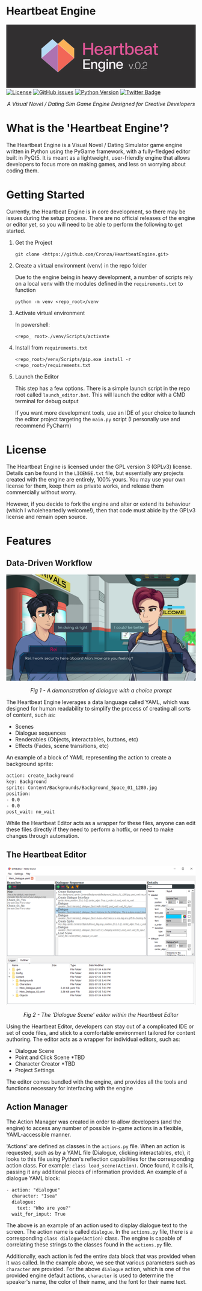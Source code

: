 # Heartbeat Engine
![ScreenShot](Images/HeartbeatEngine_Banner.jpg?raw=true "Heartbeat Engine Banner")
[![License](https://img.shields.io/badge/license-GPLv3-blue?label=license&style=flat-square)](LICENSE.txt)
[![GitHub issues](https://img.shields.io/github/issues-raw/Cronza/HeartbeatEngine?style=flat-square)](https://github.com/Cronza/HeartbeatEngine/issues)
[![Python Version](https://img.shields.io/badge/python-3.8-4B8BBE?style=flat-square)](https://www.python.org/downloads/release/python-380/)
[![Twitter Badge](https://img.shields.io/badge/Twitter-Profile-informational?style=flat-square&logo=twitter&logoColor=white&color=1CA2F1)](https://twitter.com/SomeCronzaGuy)

<p align="center"><em>A Visual Novel / Dating Sim Game Engine Designed for Creative Developers</em></p>

# What is the 'Heartbeat Engine'?

The Heartbeat Engine is a Visual Novel / Dating Simulator game engine written in Python using the PyGame framework, with a fully-fledged editor built in PyQt5. It is meant as a lightweight, user-friendly engine that allows developers to focus more on making games, and less on worrying about coding them.

# Getting Started
Currently, the Heartbeat Engine is in core development, so there may be issues during the setup process. There are no official releases of the engine or editor yet, so you will need to be able to perform the following to get started.
1. Get the Project

    ```
    git clone <https://github.com/Cronza/HeartbeatEngine.git>
    ```

2. Create a virtual environment (venv) in the repo folder

    Due to the engine being in heavy development, a number of scripts rely on a local venv with the modules defined in the `requirements.txt` to function
    ```
    python -m venv <repo_root>/venv
    ```

3. Activate virtual environment

    In powershell:
    ```
    <repo_ root>./venv/Scripts/activate
    ``` 
    
4. Install from `requirements.txt`

    ```
    <repo_root>/venv/Scripts/pip.exe install -r <repo_root>/requirements.txt
    ```
   
5. Launch the Editor
    
   This step has a few options. There is a simple launch script in the repo root called `launch_editor.bat`. This will launch the editor with a CMD terminal for debug output
   
   If you want more development tools, use an IDE of your choice to launch the editor project targeting the `main.py` script (I personally use and recommend PyCharm) 

# License
The Heartbeat Engine is licensed under the GPL version 3 (GPLv3) license. Details can be found in the `LICENSE.txt` file, but essentially any projects created with the engine are entirely, 100% yours. You may use your own license for them, keep them as private works, and release them commercially without worry. 

However, if you decide to fork the engine and alter or extend its behaviour (which I wholeheartedly welcome!), then that code must abide by the GPLv3 license and remain open source.
 
# Features
## Data-Driven Workflow
![ScreenShot](Images/v02_Dialogue_Scene.png?raw=true "Dialogue Scene")
<p align="center"><em>Fig 1 - A demonstration of dialogue with a choice prompt</em></p>
The Heartbeat Engine leverages a data language called YAML, which was designed for human readability to simplify the process of creating all sorts of content, such as:

- Scenes
- Dialogue sequences
- Renderables (Objects, interactables, buttons, etc)
- Effects (Fades, scene transitions, etc)

An example of a block of YAML representing the action to create a background sprite:
```
action: create_background
key: Background
sprite: Content/Backgrounds/Background_Space_01_1280.jpg
position:
- 0.0
- 0.0
post_wait: no_wait
```

While the Heartbeat Editor acts as a wrapper for these files, anyone can edit these files directly if they need to perform a hotfix, or need to make changes through automation.

## The Heartbeat Editor
![ScreenShot](Images/v02_Dialogue_Editor.png?raw=true "Dialogue Editor")
<p align="center"><em>Fig 2 - The 'Dialogue Scene' editor within the Heartbeat Editor</em></p>

Using the Heartbeat Editor, developers can stay out of a complicated IDE or set of code files, and stick to a comfortable environment tailored for content authoring. The editor acts as a wrapper for individual editors, such as:
- Dialogue Scene
- Point and Click Scene *TBD
- Character Creator *TBD
- Project Settings

The editor comes bundled with the engine, and provides all the tools and functions necessary for interfacing with the engine

## Action Manager
The Action Manager was created in order to allow developers (and the engine) to access any number of possible in-game actions in a flexible, YAML-accessible manner.

'Actions' are defined as classes in the `actions.py` file. When an action is requested, such as by a YAML file (Dialogue, clicking interactables, etc), it looks to this file using Python's reflection capabilities for the corresponding action class. For example: `class load_scene(Action)`. Once found, it calls it, passing it any additional pieces of information provided. An example of a dialogue YAML block:

```
- action: "dialogue"
  character: "Isea"
  dialogue:
    text: "Who are you?"
  wait_for_input: True
```
The above is an example of an action used to display dialogue text to the screen. The action name is called `dialogue`. In the `actions.py` file, there is a corresponding `class dialogue(Action)` class. The engine is capable of correlating these strings to the classes found in the `actions.py` file. 

Additionally, each action is fed the entire data block that was provided when it was called. In the example above, we see that various parameters such as `character` are provided. For the above `dialogue` action, which is one of the provided engine default actions, `character` is used to determine the speaker's name, the color of their name, and the font for their name text.
